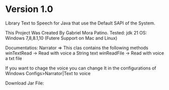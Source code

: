 # Version 1.0

Library Text to Speech for Java that use the Default SAPI of the System.

This Project Was Created By Gabriel Mora Patino.
Tested: jdk 21
OS: Windows 7,8,8.1,10 (Futere Support on Mac and Linux)

Documentatios:
Narrator => This clas contains the following methods
winTextRead -> Read with voice a String text
winReadFile -> Read with voice a txt file

If you want to chage the voice you can change It in the configurations of Windows
Configs>Narrator|Text to voice

Download Jar File:
